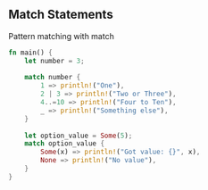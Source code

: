 <!-- METADATA
{
  "title": "Rustlang Match Statements",
  "tags": [
    "rust",
    "control-flow"
  ],
  "language": "rust"
}
-->

## Match Statements
Pattern matching with match
```rust
fn main() {
    let number = 3;
    
    match number {
        1 => println!("One"),
        2 | 3 => println!("Two or Three"),
        4..=10 => println!("Four to Ten"),
        _ => println!("Something else"),
    }
    
    let option_value = Some(5);
    match option_value {
        Some(x) => println!("Got value: {}", x),
        None => println!("No value"),
    }
}
```